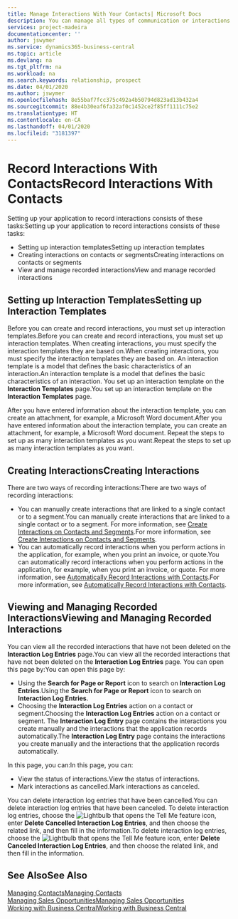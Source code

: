 ```yaml
---
title: Manage Interactions With Your Contacts| Microsoft Docs
description: You can manage all types of communication or interactions between your company and your contacts, for example, letters, phone calls, meetings, and so on.
services: project-madeira
documentationcenter: ''
author: jswymer
ms.service: dynamics365-business-central
ms.topic: article
ms.devlang: na
ms.tgt_pltfrm: na
ms.workload: na
ms.search.keywords: relationship, prospect
ms.date: 04/01/2020
ms.author: jswymer
ms.openlocfilehash: 8e55baf7fcc375c492a4b50794d823ad13b432a4
ms.sourcegitcommit: 88e4b30eaf6fa32af0c1452ce2f85ff1111c75e2
ms.translationtype: HT
ms.contentlocale: en-CA
ms.lasthandoff: 04/01/2020
ms.locfileid: "3181397"
---
```

# <a name="record-interactions-with-contacts"></a><span data-ttu-id="9d962-103">Record Interactions With Contacts</span><span class="sxs-lookup"><span data-stu-id="9d962-103">Record Interactions With Contacts</span></span>
<span data-ttu-id="9d962-104">Setting up your application to record interactions consists of these tasks:</span><span class="sxs-lookup"><span data-stu-id="9d962-104">Setting up your application to record interactions consists of these tasks:</span></span>

* <span data-ttu-id="9d962-105">Setting up interaction templates</span><span class="sxs-lookup"><span data-stu-id="9d962-105">Setting up interaction templates</span></span>  
* <span data-ttu-id="9d962-106">Creating interactions on contacts or segments</span><span class="sxs-lookup"><span data-stu-id="9d962-106">Creating interactions on contacts or segments</span></span>  
* <span data-ttu-id="9d962-107">View and manage recorded interactions</span><span class="sxs-lookup"><span data-stu-id="9d962-107">View and manage recorded interactions</span></span>  

##  <a name="setting-up-interaction-templates"></a><span data-ttu-id="9d962-108">Setting up Interaction Templates</span><span class="sxs-lookup"><span data-stu-id="9d962-108">Setting up Interaction Templates</span></span>
<span data-ttu-id="9d962-109">Before you can create and record interactions, you must set up interaction templates.</span><span class="sxs-lookup"><span data-stu-id="9d962-109">Before you can create and record interactions, you must set up interaction templates.</span></span> <span data-ttu-id="9d962-110">When creating interactions, you must specify the interaction templates they are based on.</span><span class="sxs-lookup"><span data-stu-id="9d962-110">When creating interactions, you must specify the interaction templates they are based on.</span></span> <span data-ttu-id="9d962-111">An interaction template is a model that defines the basic characteristics of an interaction.</span><span class="sxs-lookup"><span data-stu-id="9d962-111">An interaction template is a model that defines the basic characteristics of an interaction.</span></span>
<span data-ttu-id="9d962-112">You set up an interaction template on the **Interaction Templates** page.</span><span class="sxs-lookup"><span data-stu-id="9d962-112">You set up an interaction template on the **Interaction Templates** page.</span></span>

<span data-ttu-id="9d962-113">After you have entered information about the interaction template, you can create an attachment, for example, a Microsoft Word document.</span><span class="sxs-lookup"><span data-stu-id="9d962-113">After you have entered information about the interaction template, you can create an attachment, for example, a Microsoft Word document.</span></span> <span data-ttu-id="9d962-114">Repeat the steps to set up as many interaction templates as you want.</span><span class="sxs-lookup"><span data-stu-id="9d962-114">Repeat the steps to set up as many interaction templates as you want.</span></span>  

## <a name="creating-interactions"></a><span data-ttu-id="9d962-115">Creating Interactions</span><span class="sxs-lookup"><span data-stu-id="9d962-115">Creating Interactions</span></span>
<span data-ttu-id="9d962-116">There are two ways of recording interactions:</span><span class="sxs-lookup"><span data-stu-id="9d962-116">There are two ways of recording interactions:</span></span>

* <span data-ttu-id="9d962-117">You can manually create interactions that are linked to a single contact or to a segment.</span><span class="sxs-lookup"><span data-stu-id="9d962-117">You can manually create interactions that are linked to a single contact or to a segment.</span></span> <span data-ttu-id="9d962-118">For more information, see [Create Interactions on Contacts and Segments](marketing-how-create-interactions.md).</span><span class="sxs-lookup"><span data-stu-id="9d962-118">For more information, see [Create Interactions on Contacts and Segments](marketing-how-create-interactions.md).</span></span>  
* <span data-ttu-id="9d962-119">You can automatically record interactions when you perform actions in the application, for example, when you print an invoice, or quote.</span><span class="sxs-lookup"><span data-stu-id="9d962-119">You can automatically record interactions when you perform actions in the application, for example, when you print an invoice, or quote.</span></span> <span data-ttu-id="9d962-120">For more information, see [Automatically Record Interactions with Contacts](marketing-auto-record-interactions.md).</span><span class="sxs-lookup"><span data-stu-id="9d962-120">For more information, see [Automatically Record Interactions with Contacts](marketing-auto-record-interactions.md).</span></span>

## <a name="viewing-and-managing-recorded-interactions"></a><span data-ttu-id="9d962-121">Viewing and Managing Recorded Interactions</span><span class="sxs-lookup"><span data-stu-id="9d962-121">Viewing and Managing Recorded Interactions</span></span>
<span data-ttu-id="9d962-122">You can view all the recorded interactions that have not been deleted on the **Interaction Log Entries** page.</span><span class="sxs-lookup"><span data-stu-id="9d962-122">You can view all the recorded interactions that have not been deleted on the **Interaction Log Entries** page.</span></span> <span data-ttu-id="9d962-123">You can open this page by:</span><span class="sxs-lookup"><span data-stu-id="9d962-123">You can open this page by:</span></span>

* <span data-ttu-id="9d962-124">Using the **Search for Page or Report** icon to search on **Interaction Log Entries**.</span><span class="sxs-lookup"><span data-stu-id="9d962-124">Using the **Search for Page or Report** icon to search on **Interaction Log Entries**.</span></span>
* <span data-ttu-id="9d962-125">Choosing the **Interaction Log Entries** action on a contact or segment.</span><span class="sxs-lookup"><span data-stu-id="9d962-125">Choosing the **Interaction Log Entries** action on a contact or segment.</span></span>
  <span data-ttu-id="9d962-126">The **Interaction Log Entry** page contains the interactions you create manually and the interactions that the application records automatically.</span><span class="sxs-lookup"><span data-stu-id="9d962-126">The **Interaction Log Entry** page contains the interactions you create manually and the interactions that the application records automatically.</span></span>

<span data-ttu-id="9d962-127">In this page, you can:</span><span class="sxs-lookup"><span data-stu-id="9d962-127">In this page, you can:</span></span>

* <span data-ttu-id="9d962-128">View the status of interactions.</span><span class="sxs-lookup"><span data-stu-id="9d962-128">View the status of interactions.</span></span>
* <span data-ttu-id="9d962-129">Mark interactions as cancelled.</span><span class="sxs-lookup"><span data-stu-id="9d962-129">Mark interactions as canceled.</span></span>

<span data-ttu-id="9d962-130">You can delete interaction log entries that have been cancelled.</span><span class="sxs-lookup"><span data-stu-id="9d962-130">You can delete interaction log entries that have been canceled.</span></span> <span data-ttu-id="9d962-131">To delete interaction log entries, choose the ![Lightbulb that opens the Tell Me feature](media/ui-search/search_small.png "Tell me what you want to do") icon, enter **Delete Cancelled Interaction Log Entries**, and then choose the related link, and then fill in the information.</span><span class="sxs-lookup"><span data-stu-id="9d962-131">To delete interaction log entries, choose the ![Lightbulb that opens the Tell Me feature](media/ui-search/search_small.png "Tell me what you want to do") icon, enter **Delete Canceled Interaction Log Entries**, and then choose the related link, and then fill in the information.</span></span>

## <a name="see-also"></a><span data-ttu-id="9d962-132">See Also</span><span class="sxs-lookup"><span data-stu-id="9d962-132">See Also</span></span>
[<span data-ttu-id="9d962-133">Managing Contacts</span><span class="sxs-lookup"><span data-stu-id="9d962-133">Managing Contacts</span></span>](marketing-contacts.md)  
[<span data-ttu-id="9d962-134">Managing Sales Opportunities</span><span class="sxs-lookup"><span data-stu-id="9d962-134">Managing Sales Opportunities</span></span>](marketing-manage-sales-opportunities.md)  
[<span data-ttu-id="9d962-135">Working with Business Central</span><span class="sxs-lookup"><span data-stu-id="9d962-135">Working with Business Central</span></span>](ui-work-product.md)  
